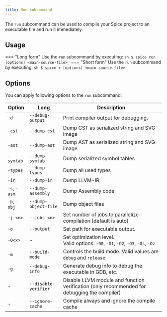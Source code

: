 ```yaml
---
title: Run subcommand
---
```


The `run` subcommand can be used to compile your Spice project to an executable file and run it immediately.

## Usage
=== "Long form"
    Use the `run` subcommand by executing:
    ```sh
    $ spice run [options] <main-source-file>
    ```
=== "Short form"
    Use the `run` subcommand by executing:
    ```sh
    $ spice r [options] <main-source-file>
    ```

## Options
You can apply following options to the `run` subcommand:

| Option       | Long                 | Description                                                                                 |
|--------------|----------------------|---------------------------------------------------------------------------------------------|
| `-d`         | `--debug-output`     | Print compiler output for debugging.                                                        |
| `-cst`       | `--dump-cst`         | Dump CST as serialized string and SVG image                                                 |
| `-ast`       | `--dump-ast`         | Dump AST as serialized string and SVG image                                                 |
| `-symtab`    | `--dump-symtab`      | Dump serialized symbol tables                                                               |
| `-types`     | `--dump-types`       | Dump all used types                                                                         |
| `-ir`        | `--dump-ir`          | Dump LLVM-IR                                                                                |
| `-s`, `-asm` | `--dump-assembly`    | Dump Assembly code                                                                          |
| `-b`, `-obj` | `--dump-object-file` | Dump object files                                                                           |
| `-j <n>`     | `--jobs <n>`         | Set number of jobs to parallelize compilation (default is auto)                             |
| `-o`         | `--output`           | Set path for executable output.                                                             |
| `-O<x>`      | -                    | Set optimization level. <br> Valid options: `-O0`, `-O1`, `-O2`, `-O3`, `-Os`, `-Oz`        |
| `-m`         | `--build-mode`       | Controls the build mode. Valid values are `debug` and `release`                             |
| `-g`         | `--debug-info`       | Generate debug info to debug the executable in GDB, etc.                                    |
| -            | `--disable-verifier` | Disable LLVM module and function verification (only recommended for debugging the compiler) |
| -            | `--ignore-cache`     | Compile always and ignore the compile cache                                                 |